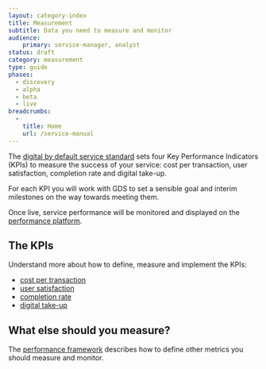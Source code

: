 ```yaml
---
layout: category-index
title: Measurement
subtitle: Data you need to measure and monitor
audience:
    primary: service-manager, analyst
status: draft
category: measurement
type: guide
phases:
  - discovery
  - alpha
  - beta
  - live
breadcrumbs:
  -
    title: Home
    url: /service-manual
---
```


The [digital by default service standard](/service-manual/digital-by-default) sets four Key Performance Indicators (KPIs) to measure the success of your service: cost per transaction, user satisfaction, completion rate and digital take-up.

For each KPI you will work with GDS to set a sensible goal and interim milestones on the way towards meeting them.

Once live, service performance will be monitored and displayed on the [performance platform](https://www.gov.uk/performance).

## The KPIs
Understand more about how to define, measure and implement the KPIs:

* [cost per transaction](/service-manual/measurement/costpertransaction.html)
* [user satisfaction](/service-manual/measurement/usersatisfaction.html)
* [completion rate](/service-manual/measurement/completionrate.html)
* [digital take-up](/service-manual/measurement/digital-takeup.html)

## What else should you measure?
The [performance framework](/service-manual/measurement/performanceframework.html) describes how to define other metrics you should measure and monitor.
